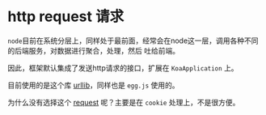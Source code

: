 # http request 请求

`node`目前在系统分层上，同样处于最前面，经常会在node这一层，调用各种不同的后端服务，对数据进行聚合，处理，然后
吐给前端。

因此，框架默认集成了发送http请求的接口，扩展在 `KoaApplication` 上。

目前使用的是这个库 [urllib](https://github.com/node-modules/urllib)，同样也是 `egg.js` 使用的。


为什么没有选择这个 [request](https://github.com/request/request) 呢？主要是在 `cookie` 处理上，不是很方便。

